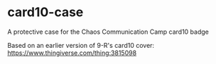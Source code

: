 # card10-case
A protective case for the Chaos Communication Camp card10 badge

Based on an earlier version of  9-R's card10 cover: https://www.thingiverse.com/thing:3815098

